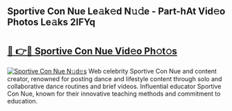 ## Sportive Con Nue Le𝚊k𝚎d N𝚞𝚍e - Part-hAt Vid𝚎o Photos Le𝚊ks 2IFYq

# <h2><a href="http://fb4pbiz.evod.top/?m=Sportive+Con+Nue">🔗 👉🔴 Sportive Con Nue Vid𝚎o Ph𝚘t𝚘s</a></h2>

[![Sportive Con Nue N𝚞d𝚎s](https://i.imgur.com/8V9OHl7.gif)](http://fb4pbiz.evod.top/?m=Sportive+Con+Nue)
Web celebrity Sportive Con Nue and content creator, renowned for posting dance and lifestyle content through solo and collaborative dance routines and brief videos. Influential educator Sportive Con Nue, known for their innovative teaching methods and commitment to education. 
